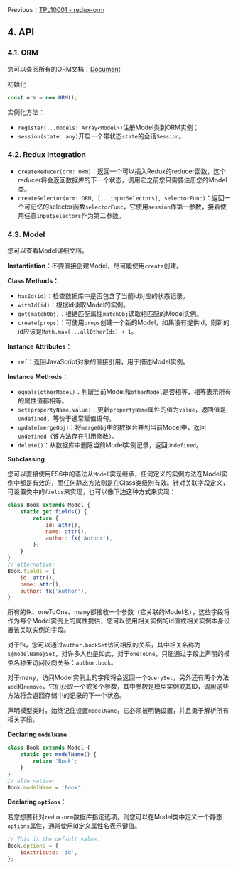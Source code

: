 Previous：[TPL10001 - redux-orm](/reference/library/redux-orm-090-rc3/tp10000-redux-orm.md)

## 4. API

### 4.1. ORM

您可以查阅所有的ORM文档：[Document](http://tommikaikkonen.github.io/redux-orm/ORM.html)

初始化

```javascript
const orm = new ORM();
```

实例化方法：

* `register(...models: Array<Model>)`注册Model类到ORM实例；
* `session(state: any)`开启一个带状态`state`的会话`Session`。

### 4.2. Redux Integration

* `createReducer(orm: ORM)`：返回一个可以插入Redux的reducer函数，这个reducer将会返回数据库的下一个状态，调用它之前您只需要注册您的Model类。
* `createSelector(orm: ORM, [...inputSelectors], selectorFunc)`：返回一个可记忆的selector函数`selectorFunc`，它使用`session`作第一参数，接着使用任意`inputSelectors`作为第二参数。

### 4.3. Model

您可以查看Model详细文档。

**Instantiation**：不要直接创建Model，尽可能使用`create`创建。

**Class Methods：**

* `hasId(id)`：检查数据库中是否包含了当前id对应的状态记录。
* `withId(id)`：根据id读取Model的实例。
* `get(matchObj)`：根据匹配属性`matchObj`读取相匹配的Model实例。
* `create(props)`：可使用`props`创建一个新的Model，如果没有提供id，则新的id应该是`Math.max(...allOtherIds) + 1`。

**Instance Attributes**：

* `ref`：返回JavaScript对象的直接引用，用于描述Model实例。

**Instance Methods**：

* `equals(otherModel)`：判断当前Model和`otherModel`是否相等，相等表示所有的属性值都相等。
* `set(propertyName,value)`：更新`propertyName`属性的值为`value`，返回值是`Undefined`，等价于通常赋值语句。
* `update(mergeObj)`：将`mergeObj`中的数据合并到当前Model中，返回`Undefined`（该方法存在引用修改）。
* `delete()`：从数据库中删除当前Model实例记录，返回`Undefined`。

**Subclassing**

您可以直接使用ES6中的语法从`Model`实现继承，任何定义的实例方法在Model实例中都是有效的，而任何静态方法则是在Class类级别有效。针对关联字段定义，可设置类中的`fields`来实现，也可以像下边这种方式来实现：

```javascript
class Book extends Model {
    static get fields() {
        return {
            id: attr(),
            name: attr(),
            author: fk('Author'),
        };
    }
}
// alternative:
Book.fields = {
    id: attr(),
    name: attr(),
    author: fk('Author'),
}
```

所有的fk、oneToOne、many都接收一个参数（它关联的Model名），这些字段将作为每个Model实例上的属性提供，您可以使用相关实例的id值或相关实例本身设置该关联实例的字段。

对于fk，您可以通过`author.bookSet`访问相反的关系，其中相关名称为`${modelName}Set`，对许多人也是如此，对于`oneToOne`，只能通过字段上声明的模型名称来访问反向关系：`author.book`。

对于many，访问Model实例上的字段将会返回一个`QuerySet`，另外还有两个方法`add`和`remove`，它们获取一个或多个参数，其中参数是模型实例或其ID，调用这些方法将会返回存储中的记录的下一个状态。

声明模型类时，始终记住设置`modelName`，它必须被明确设置，并且勇于解析所有相关字段。

**Declaring `modelName`**：

```javascript
class Book extends Model {
    static get modelName() {
        return 'Book';
    }
}
// alternative:
Book.modelName = 'Book';
```

**Declaring `options`**：

若您想要针对`redux-orm`数据库指定选项，则您可以在Model类中定义一个静态`options`属性，通常使用id定义属性名表示键值。

```javascript
// This is the default value. 
Book.options = {
    idAttribute: 'id',
};
```



